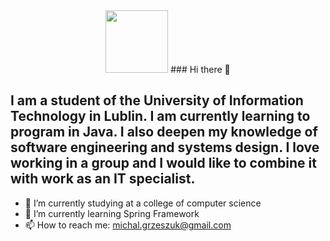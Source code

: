 

<div id="header" align="center">
  
  <img src="https://media.giphy.com/media/M9gbBd9nbDrOTu1Mqx/giphy.gif" width="100"/>
  ### Hi there 👋
</div>

## I am a student of the University of Information Technology in Lublin. I am currently learning to program in Java. I also deepen my knowledge of software engineering and systems design. I love working in a group and I would like to combine it with work as an IT specialist.

- 🔭 I’m currently studying at a college of computer science
- 🌱 I’m currently learning Spring Framework
- 📫 How to reach me: michal.grzeszuk@gmail.com





